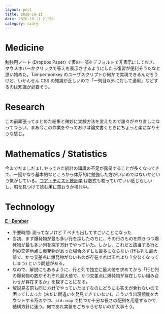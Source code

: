 ```yaml
---
layout: post
title: 2020-10-11
date: 2020-10-11 21:58
category: diary
---
```


# Medicine
勉強用ノート (Dropbox Paper) で表の一部をデフォルトで非表示にしておき、マウスホバーかクリックで答えを表示させるようにしたら復習が便利そうだなと思い始めた。Tampermonkey のユーザスクリプトか何かで実現できるんだろうけど、いかんせん CSS の知識が乏しいので「一列目以外に対して適用」などするのは知識が必要そう。

# Research
この前頑張ってまとめた結果と微妙に実験方法を変えたので諸々がやり直しになってつらい。まあ今この作業をやっておけば論文書くときにちょっと楽になりそうな感じ。

# Mathematics / Statistics
今までだましだましやってきた統計の知識の不足が露呈することが多くなってきて、一回かなり基本的なところから体系的に勉強した方がいいのではないかという気がしている。[コア・テキスト統計学](https://www.amazon.co.jp/dp/4883841782?tag=s0a6e-22&linkCode=ogi&th=1&psc=1) は数式も載っていていい感じらしいし、暇を見つけて読む用に買おうか検討中。

# Technology

#### [E - Bomber](https://atcoder.jp/contests/abc176/tasks/abc176_e)
- 所要時間: 測ってないけど 7 ペナも出してすごいことになった
- 当初、まず爆発物が最も多い行を探したのちに、その行のものを除きつつ爆発物が最も多い列を探す方針でやっていた。しかし、これだと該当する行と列の交差地点に爆発物があった場合必ずしも最多にならない (行も列も最大値で、かつ交差点に爆発物がないものが存在すればそれより 1 少なくなってしまう) という問題がある。
- なので、解説にもあるように、行と列で独立に最大値を求めてから「行と列の爆発物の数がそれぞれ最大値で、かつ交差点に爆発物が存在しない組み合わせが存在するか」を探すことになる。 
- 解説見る前も同じ方針でやっていたはずなのにどうにも答えが合わないので困ってしまった (未だに間違いを発見できていない)。こういう出現頻度をカウントする系のやつ、`std::map` で持つか十分な長さの配列を用意するかで結構方針に迷う。何であれ実装をごちゃらせないのが大事そう。